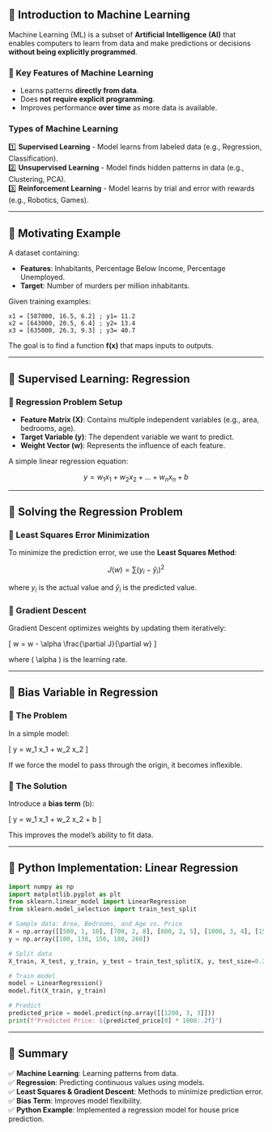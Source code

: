 ## 🔹 Introduction to Machine Learning

Machine Learning (ML) is a subset of **Artificial Intelligence (AI)** that enables computers to learn from data and make predictions or decisions **without being explicitly programmed**.

### 📌 Key Features of Machine Learning
- Learns patterns **directly from data**.
- Does **not require explicit programming**.
- Improves performance **over time** as more data is available.

### **Types of Machine Learning**

1️⃣ **Supervised Learning** - Model learns from labeled data (e.g., Regression, Classification).  
2️⃣ **Unsupervised Learning** - Model finds hidden patterns in data (e.g., Clustering, PCA).  
3️⃣ **Reinforcement Learning** - Model learns by trial and error with rewards (e.g., Robotics, Games).  

---

## 🔹 Motivating Example

A dataset containing:

- **Features**: Inhabitants, Percentage Below Income, Percentage Unemployed.
- **Target**: Number of murders per million inhabitants.

Given training examples:

```text
x1 = [587000, 16.5, 6.2] ; y1= 11.2
x2 = [643000, 20.5, 6.4] ; y2= 13.4
x3 = [635000, 26.3, 9.3] ; y3= 40.7
```

The goal is to find a function **f(x)** that maps inputs to outputs.

---

## 🔹 Supervised Learning: Regression
### 📌 Regression Problem Setup
- **Feature Matrix (X)**: Contains multiple independent variables (e.g., area, bedrooms, age).
- **Target Variable (y)**: The dependent variable we want to predict.
- **Weight Vector (w)**: Represents the influence of each feature.

A simple linear regression equation:

$$y = w_1 x_1 + w_2 x_2 + ... + w_n x_n + b$$

---

## 🔹 Solving the Regression Problem
### 📌 Least Squares Error Minimization

To minimize the prediction error, we use the **Least Squares Method**:

$$ J(w) = \sum (y_i - \hat{y}_i)^2 $$

where $y_i$ is the actual value and $\hat{y}_i$ is the predicted value.

### 📌 Gradient Descent

Gradient Descent optimizes weights by updating them iteratively:

\[ w = w - \alpha \frac{\partial J}{\partial w} \]

where \( \alpha \) is the learning rate.

---

## 🔹 Bias Variable in Regression
### 📌 The Problem

In a simple model:

\[ y = w_1 x_1 + w_2 x_2 \]

If we force the model to pass through the origin, it becomes inflexible.

### 📌 The Solution

Introduce a **bias term** (b):

\[ y = w_1 x_1 + w_2 x_2 + b \]

This improves the model’s ability to fit data.

---

## 🔹 Python Implementation: Linear Regression
```python
import numpy as np
import matplotlib.pyplot as plt
from sklearn.linear_model import LinearRegression
from sklearn.model_selection import train_test_split

# Sample data: Area, Bedrooms, and Age vs. Price
X = np.array([[500, 1, 10], [700, 2, 8], [800, 2, 5], [1000, 3, 4], [1500, 3, 2]])
y = np.array([100, 130, 150, 180, 260])

# Split data
X_train, X_test, y_train, y_test = train_test_split(X, y, test_size=0.2, random_state=42)

# Train model
model = LinearRegression()
model.fit(X_train, y_train)

# Predict
predicted_price = model.predict(np.array([[1200, 3, 3]]))
print(f"Predicted Price: ${predicted_price[0] * 1000:.2f}")
```

---

## 🔹 Summary

✅ **Machine Learning**: Learning patterns from data.  
✅ **Regression**: Predicting continuous values using models.  
✅ **Least Squares & Gradient Descent**: Methods to minimize prediction error.  
✅ **Bias Term**: Improves model flexibility.  
✅ **Python Example**: Implemented a regression model for house price prediction.  
